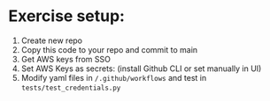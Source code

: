 
# Exercise setup:

1. Create new repo
1. Copy this code to your repo and commit to main
1. Get AWS keys from SSO
1. Set AWS Keys as secrets: (install Github CLI or set manually in UI)
1. Modify yaml files in `/.github/workflows` and test in `tests/test_credentials.py`
